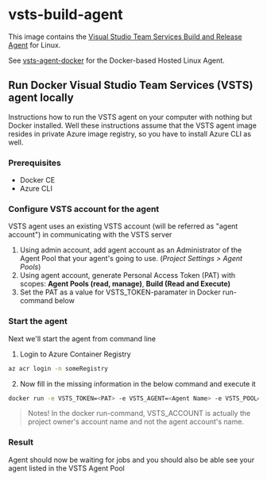# vsts-build-agent

This image contains the [Visual Studio Team Services Build and Release Agent](https://github.com/Microsoft/vsts-agent) for Linux.

See [vsts-agent-docker](https://github.com/Microsoft/vsts-agent-docker) for the Docker-based Hosted Linux Agent.

## Run Docker Visual Studio Team Services (VSTS) agent locally

Instructions how to run the VSTS agent on your computer with nothing but Docker installed. Well these instructions assume that the VSTS agent image resides in private Azure image registry, so you have to install Azure CLI as well.

### Prerequisites

* Docker CE
* Azure CLI

### Configure VSTS account for the agent

VSTS agent uses an existing VSTS account (will be referred as "agent account") in communicating with the VSTS server
		
1. Using admin account, add agent account as an Administrator of the Agent Pool that your agent's going to use. (_Project Settings > Agent Pools_)
2. Using agent account, generate Personal Access Token (PAT) with scopes: **Agent Pools (read, manage)**, **Build (Read and Execute)**
3. Set the PAT as a value for VSTS_TOKEN-paramater in Docker run-command below

### Start the agent

Next we'll start the agent from command line

1. Login to Azure Container Registry
```bash
az acr login -n someRegistry
```
2. Now fill in the missing information in the below command and execute it
```bash
docker run -e VSTS_TOKEN=<PAT> -e VSTS_AGENT=<Agent Name> -e VSTS_POOL=<Agent Pool Name> -e VSTS_ACCOUNT=<MY VSTS owner account> -it someregistry.azurecr.io/john/my-image
```
			
> Notes! In the docker run-command, VSTS_ACCOUNT is actually the project owner's account name and not the agent account's name.
			
### Result
		
Agent should now be waiting for jobs and you should also be able see your agent listed in the VSTS Agent Pool

